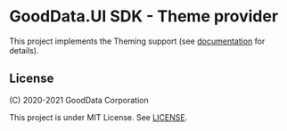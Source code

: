 # GoodData.UI SDK - Theme provider

This project implements the Theming support (see [documentation](https://sdk.gooddata.com/gooddata-ui/docs/theme_provider.html) for details).

## License

(C) 2020-2021 GoodData Corporation

This project is under MIT License. See [LICENSE](https://github.com/gooddata/gooddata-ui-sdk/blob/master/libs/sdk-ui-theme-provider/LICENSE).
